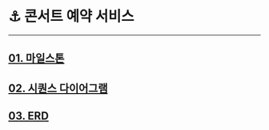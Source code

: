 # ⚓️ 콘서트 예약 서비스

---

## [01. 마일스톤](https://github.com/users/jhwon91/projects/2/views/1)
## [02. 시퀀스 다이어그램](docs/02_SequenceDiagram.md)
## [03. ERD](docs/03.ERD.md)